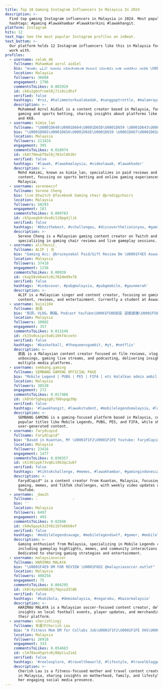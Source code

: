```yaml
---
title: Top 10 Gaming Instagram Influencers In Malaysia In 2024
description: >-
  Find top gaming Instagram influencers in Malaysia in 2024. Most popular
  hashtags: #gaming #lawakhambar #lawakterkini #lawakhangit.
platform: Instagram
hits: 12
text_top: See the most popular Instagram profiles on inBeat.
text_bottom: >-
  Our platform holds 12 Instagram influencers like this in Malaysia for you to
  work with.
profiles:
  - username: celak_46
    fullname: Muhammad azrul aidiel
    bio: "ʜᴀᴍʙᴀ الله ꜱᴇᴍᴏɢᴀ ᴅɪᴍᴜʀᴀʜᴋᴀɴ ʀᴇᴢᴇᴋɪ ᴅɪᴅᴜɴɪᴀ ᴅᴀɴ ᴀᴋʜɪʀᴀᴛ ᴀᴍɪɴ \U0001F985 \U0001FA75WINBOX❤️ATAS\U0001F499KK8-best gaming playform We1winofficial- no.1 sports betting platform"
    location: Malaysia
    followers: 36668
    engagement: 1796
    commentsToLikes: 0.002929
    id: ck6u2gbnfrnml0j71i0zidhsf
    verified: false
    hashtags: '#rxz, #halimmotorkualakedah, #sanggaptrottle, #malamrayapkp2021'
    description: >-
      Muhammad Azrul Aidiel is a content creator based in Malaysia, focusing on
      gaming and sports betting, sharing insights about platforms like WINBOX
      and KK8.
  - username: kimie_lan
    fullname: "\U0001D648\U0001D664\U0001D65D\U0001D659 \U0001D643\U0001D656\U0001D660\U0001D65E\U0001D662\U0001D65E"
    bio: "\U0001D665\U0001D656\U0001D65E\U0001D659 \U0001D667\U0001D65A\U0001D66B\U0001D65A\U0001D65E\U0001D66C & \U0001D65C\U0001D65E\U0001D65B\U0001D669 \U0001D667\U0001D65A\U0001D66B\U0001D65A\U0001D65E\U0001D66C \U0001F970 KK8-Atas-WinBox-Best Gaming \U0001D4AE\U0001D452\U0001D4B8\U0001D45C\U0001D4C3\U0001D4B9 \U0001D4B6\U0001D4B8\U0001D4B8 @_kimielan❤️ We1Win — No.1 Sports Betting Platfom"
    location: Malaysia
    followers: 213424
    engagement: 395
    commentsToLikes: 0.018074
    id: ck8t70mubf9al0j781nl8k3br
    verified: false
    hashtags: '#lawak, #lawakmalaysia, #videolawak, #lawakkeder'
    description: >-
      Mohd Hakimi, known as kimie_lan, specializes in paid reviews and gaming
      content, focusing on sports betting and online gaming experiences in
      Malaysia.
  - username: sereneecsf
    fullname: Serene Cheng
    bio: live @twitch @facebook Gaming chair @prodigychairs
    location: Malaysia
    followers: 58293
    engagement: 181
    commentsToLikes: 0.009783
    id: ck5pxegb4rdxx0i118pg4jlik
    verified: false
    hashtags: '#bbzzthebest, #vchallengeu, #discoverthelioninyou, #gamingchair'
    description: >-
      Serene Cheng is a Malaysian gaming content creator on Twitch and Facebook,
      specializing in gaming chair reviews and live gameplay sessions.
  - username: alifmusic_
    fullname: ALIF | 光
    bio: "Gaming Acc: @bruceynakal Paid/Gift Review Dm \U0001F4E5 Aswara Student \U0001F399 Singer | Creator"
    location: Malaysia
    followers: 37418
    engagement: 1236
    commentsToLikes: 0.00939
    id: ckap58vb6aotc0i782dmd9x78
    verified: false
    hashtags: '#indocover, #pubgmalaysia, #pubgmobile, #gaunmerah'
    description: >-
      ALIF is a Malaysian singer and content creator, focusing on gaming
      content, reviews, and entertainment. Currently a student at Aswara.
  - username: bujo1104
    fullname: 部長
    bio: "影評。VLOG。開箱。Podcast YouTube\U0001F50D部長 遊戲直播\U0001F50D部長 Gaming facebook\U0001F50D部長影像研究室 Podcast\U0001F50D部揪私聊 = 業務工商相關請連絡我的Buddy➜思文 e-mail：bujo@capsuleinc.cc = \U0001F53DYT最新影片\U0001F53D"
    location: Malaysia
    followers: 10802
    engagement: 357
    commentsToLikes: 0.011549
    id: ck15v0usipc5u0i19kf4cvotn
    verified: false
    hashtags: '#basketball, #thequeensgambit, #yt, #netflix'
    description: >-
      部長 is a Malaysian content creator focused on film reviews, vlogs,
      unboxings, gaming live streams, and podcasting, delivering insights across
      multiple media platforms.
  - username: sembang.gaming
    fullname: SEMBANG GAMING OFFICIAL PAGE
    bio: "Mobile Legend | PUBG | PES | FIFA | etc Halalkan admin ambil video korang Nak share content? DM / send di telegram PAID REVIEW \U0001F447"
    location: Malaysia
    followers: 38520
    engagement: 272
    commentsToLikes: 0.017408
    id: ck8t6r5gbegzg0j780vpqp39p
    verified: false
    hashtags: '#lawakhangit, #lawakstudent, #mobilelegendsmalaysia, #lawakterkini'
    description: >-
      SEMBANG GAMING is a gaming-focused platform based in Malaysia, covering
      popular titles like Mobile Legends, PUBG, PES, and FIFA, while sharing
      user-generated content.
  - username: farydcupid
    fullname: FarydCupid™
    bio: "Based in Kuantan, MY \U0001F1F2\U0001F1FE Youtube: FarydCupid ❤️ FOLLOW for more new video every week ↓ youtube link dibawah ↓"
    location: Malaysia
    followers: 23416
    engagement: 1477
    commentsToLikes: 0.030357
    id: ck136lppk73vq0i19b3qc2u67
    verified: false
    hashtags: '#tiktokchallenge, #memes, #lawakhambar, #gamingindonesia'
    description: >-
      FarydCupid™ is a content creator from Kuantan, Malaysia, focusing on
      gaming, memes, and TikTok challenges, with weekly video updates on
      YouTube.
  - username: _dawih
    fullname: ☆                ☆
    bio: ''
    location: Malaysia
    followers: 6497
    engagement: 493
    commentsToLikes: 0.02048
    id: ck0w5gayk3i5t0i197o66k8vf
    verified: false
    hashtags: '#mobilelegendsavage, #mobilelegendswtf, #gamer, #mobilelegendmeme'
    description: >-
      Gaming enthusiast from Malaysia, specializing in Mobile Legends content,
      including gameplay highlights, memes, and community interactions.
      Dedicated to sharing gaming strategies and entertainment.
  - username: malaysiasoccer
    fullname: HARIMAU MALAYA
    bio: "\U0001F4E9 DM FOR REVIEW \U0001F6D2 @malaysiasoccer.outlet"
    location: Malaysia
    followers: 408258
    engagement: 75
    commentsToLikes: 0.004295
    id: ck8t4y3ah88630j78pnzd3l86
    verified: false
    hashtags: '#kakibola, #demimalaysia, #negaraku, #bazarmalaysia'
    description: >-
      HARIMAU MALAYA is a Malaysian soccer-focused content creator, delivering
      insights on local football events, player updates, and merchandise through
      their platform.
  - username: cherishlingj
    fullname: 车厘子Cherish Lau
    bio: "A Fitness Mom DM for Collabs Job\U0001F1F2\U0001F1FE XHS\U0001F4D5车厘子Cherish｜13K粉丝329K赞收藏 Mom & Kid | Travel blog @gotravellah_cherish Motherhood Supermom KOL Awards 22&23"
    location: Malaysia
    followers: 26918
    engagement: 333
    commentsToLikes: 0.054683
    id: clm70au45gntv0j08ptiu2im1
    verified: false
    hashtags: '#reelexplore, #traveltheworld, #lifestyle, #travelblogger'
    description: >-
      Cherish Lau is a fitness-focused mother and travel content creator based
      in Malaysia, sharing insights on motherhood, family, and lifestyle through
      her engaging social media presence.
---
```



